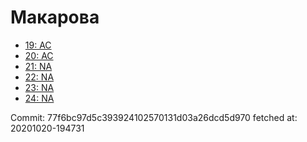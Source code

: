 # Макарова
- [19: AC](19.md)
- [20: AC](20.md)
- [21: NA](21.md)
- [22: NA](22.md)
- [23: NA](23.md)
- [24: NA](24.md)

Commit: 77f6bc97d5c393924102570131d03a26dcd5d970
 fetched at: 20201020-194731
